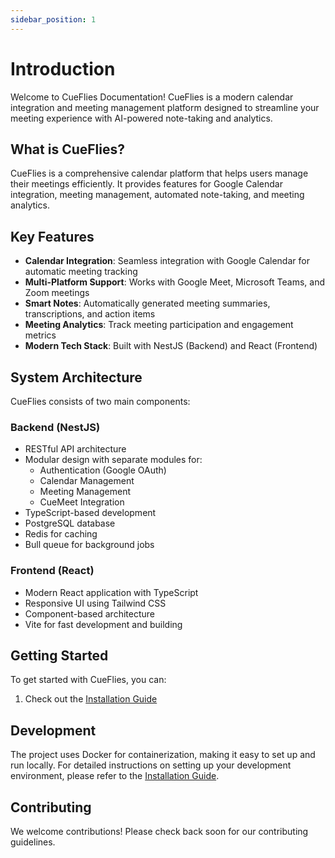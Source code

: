 ```yaml
---
sidebar_position: 1
---
```


# Introduction

Welcome to CueFlies Documentation! CueFlies is a modern calendar integration and meeting management platform designed to streamline your meeting experience with AI-powered note-taking and analytics.

## What is CueFlies?

CueFlies is a comprehensive calendar platform that helps users manage their meetings efficiently. It provides features for Google Calendar integration, meeting management, automated note-taking, and meeting analytics.

## Key Features

- **Calendar Integration**: Seamless integration with Google Calendar for automatic meeting tracking
- **Multi-Platform Support**: Works with Google Meet, Microsoft Teams, and Zoom meetings
- **Smart Notes**: Automatically generated meeting summaries, transcriptions, and action items
- **Meeting Analytics**: Track meeting participation and engagement metrics
- **Modern Tech Stack**: Built with NestJS (Backend) and React (Frontend)

## System Architecture

CueFlies consists of two main components:

### Backend (NestJS)
- RESTful API architecture
- Modular design with separate modules for:
  - Authentication (Google OAuth)
  - Calendar Management
  - Meeting Management
  - CueMeet Integration
- TypeScript-based development
- PostgreSQL database
- Redis for caching
- Bull queue for background jobs

### Frontend (React)
- Modern React application with TypeScript
- Responsive UI using Tailwind CSS
- Component-based architecture
- Vite for fast development and building

## Getting Started

To get started with CueFlies, you can:

1. Check out the [Installation Guide](./tutorial-basics/installation)

## Development

The project uses Docker for containerization, making it easy to set up and run locally. For detailed instructions on setting up your development environment, please refer to the [Installation Guide](./tutorial-basics/installation).

## Contributing

We welcome contributions! Please check back soon for our contributing guidelines.
